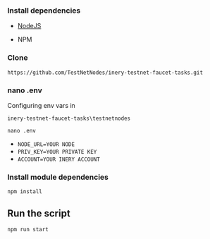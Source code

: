 ### Install dependencies

- [NodeJS](https://nodejs.org/en/)

- NPM

### Clone
```
https://github.com/TestNetNodes/inery-testnet-faucet-tasks.git
```

### nano .env
Configuring env vars in
```
inery-testnet-faucet-tasks\testnetnodes
```
```
nano .env
```

- `NODE_URL=YOUR NODE`
- `PRIV_KEY=YOUR PRIVATE KEY`
- `ACCOUNT=YOUR INERY ACCOUNT`

### Install module dependencies
```
npm install
```
## Run the script
```
npm run start
